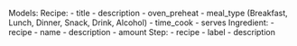 Models: 
Recipe: 
    - title
    - description
    - oven_preheat
    - meal_type (Breakfast, Lunch, Dinner, Snack, Drink, Alcohol)
    - time_cook
    - serves
Ingredient:
    - recipe
    - name
    - description
    - amount
Step:
    - recipe
    - label
    - description